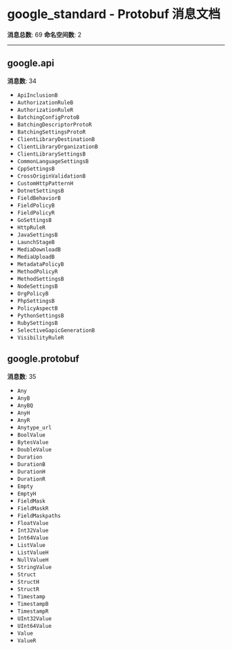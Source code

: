 # google_standard - Protobuf 消息文档

**消息总数**: 69
**命名空间数**: 2

---

## google.api

**消息数**: 34

- `ApiInclusionB`
- `AuthorizationRuleB`
- `AuthorizationRuleR`
- `BatchingConfigProtoB`
- `BatchingDescriptorProtoR`
- `BatchingSettingsProtoR`
- `ClientLibraryDestinationB`
- `ClientLibraryOrganizationB`
- `ClientLibrarySettingsB`
- `CommonLanguageSettingsB`
- `CppSettingsB`
- `CrossOriginValidationB`
- `CustomHttpPatternH`
- `DotnetSettingsB`
- `FieldBehaviorB`
- `FieldPolicyB`
- `FieldPolicyR`
- `GoSettingsB`
- `HttpRuleR`
- `JavaSettingsB`
- `LaunchStageB`
- `MediaDownloadB`
- `MediaUploadB`
- `MetadataPolicyB`
- `MethodPolicyR`
- `MethodSettingsB`
- `NodeSettingsB`
- `OrgPolicyB`
- `PhpSettingsB`
- `PolicyAspectB`
- `PythonSettingsB`
- `RubySettingsB`
- `SelectiveGapicGenerationB`
- `VisibilityRuleR`

## google.protobuf

**消息数**: 35

- `Any`
- `AnyB`
- `AnyBQ`
- `AnyH`
- `AnyR`
- `Anytype_url`
- `BoolValue`
- `BytesValue`
- `DoubleValue`
- `Duration`
- `DurationB`
- `DurationH`
- `DurationR`
- `Empty`
- `EmptyH`
- `FieldMask`
- `FieldMaskR`
- `FieldMaskpaths`
- `FloatValue`
- `Int32Value`
- `Int64Value`
- `ListValue`
- `ListValueH`
- `NullValueH`
- `StringValue`
- `Struct`
- `StructH`
- `StructR`
- `Timestamp`
- `TimestampB`
- `TimestampR`
- `UInt32Value`
- `UInt64Value`
- `Value`
- `ValueR`
